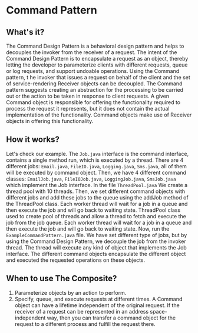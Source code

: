 # Command Pattern

## What's it?
The Command Design Pattern is a behavioral design pattern and helps to 
decouples the invoker from the receiver of a request. The intent of the Command 
Design Pattern is to encapsulate a request as an object, thereby letting 
the developer to parameterize clients with different requests, queue or 
log requests, and support undoable operations. Using the Command pattern, t
he invoker that issues a request on behalf of the client and the set of 
service-rendering Receiver objects can be decoupled. The Command pattern 
suggests creating an abstraction for the processing to be carried out or 
the action to be taken in response to client requests. A given Command 
object is responsible for offering the functionality required to process 
the request it represents, but it does not contain the actual implementation 
of the functionality. Command objects make use of Receiver objects in 
offering this functionality.

## How it works?
Let's check our example.
The `Job.java` interface is the command interface, contains a single method run, 
which is executed by a thread. There are 4 different jobs: `Email.java`, 
`FileIO.java`, `Logging.java`, `Sms.java`, all of them will be executed by
command object. Then, we have 4 different command classes: `EmailJob.java`,
`FileIOJob.java`, `LoggingJob.java`, `SmsJob.java` which implement the Job interface.
In the file `ThreadPool.java` We create a thread pool with 10 threads.
Then, we set different command objects with different jobs and add these jobs
to the queue using the addJob method of the ThreadPool class. Each worker 
thread will wait for a job in a queue and then execute the job and will 
go back to waiting state. ThreadPool class used to create pool of threads and allow
a thread to fetch and execute the job from the job queue. Each worker thread 
will wait for a job in a queue and then execute the job and will go back 
to waiting state. Now, run the `ExampleCommandPattern.java` file. We have set 
different type of jobs, but by using the Command Design Pattern, we decouple 
the job from the invoker thread. The thread will execute any kind of object 
that implements the Job interface. The different command objects encapsulate
the different object and executed the requested operations on these objects.
 
## When to use The Composite?
1. Parameterize objects by an action to perform.
2. Specify, queue, and execute requests at different times. A Command object can have a lifetime independent of the original request. If the receiver of a request can be represented in an address space-independent way, then you can transfer a command object for the request to a different process and fulfill the request there.

